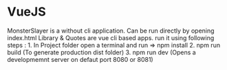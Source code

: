 # VueJS
MonsterSlayer is a without cli application. Can be run directly by opening index.html
Library & Quotes are vue cli based apps. run it using following steps :
    1. In Project folder open a terminal and run => npm install
    2. npm run build (To generate production dist folder)
    3. npm run dev (Opens a developmemnt server on defaut port 8080 or 8081)